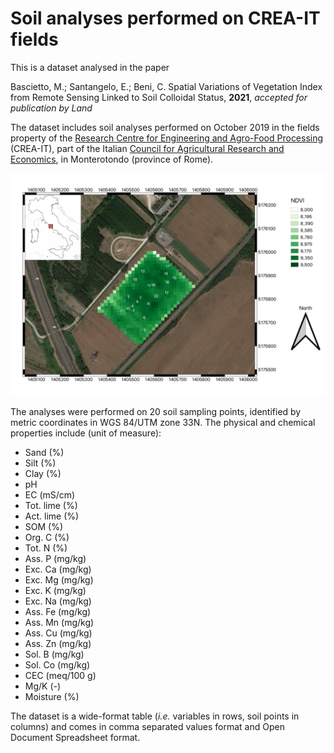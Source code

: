 # Soil analyses performed on CREA-IT fields

This is a dataset analysed in the paper

Bascietto, M.; Santangelo, E.; Beni, C. Spatial Variations of Vegetation Index from Remote Sensing Linked to Soil Colloidal Status, **2021**, *accepted for publication by Land*


The dataset includes soil analyses performed on October 2019 in the fields property of the [Research Centre for Engineering and Agro-Food Processing](https://www.crea.gov.it/en/web/ingegneria-e-trasformazioni-agroalimentari) (CREA-IT), part of the Italian [Council for Agricultural Research and Economics](https://www.crea.gov.it/en/home), in Monterotondo (province of Rome).

![Soil sampling points location on map](soil_sampling_points_map.jpg)

The analyses were performed on 20 soil sampling points, identified by metric coordinates in WGS 84/UTM zone 33N. The physical and chemical properties include (unit of measure):

* Sand (%)
* Silt (%)
* Clay (%)
* pH
* EC (mS/cm)
* Tot. lime (%)
* Act. lime (%)
* SOM (%)
* Org. C (%)
* Tot. N (%)
* Ass. P (mg/kg)
* Exc. Ca (mg/kg)
* Exc. Mg (mg/kg)
* Exc. K (mg/kg)
* Exc. Na (mg/kg)
* Ass. Fe (mg/kg)
* Ass. Mn (mg/kg)
* Ass. Cu (mg/kg)
* Ass. Zn (mg/kg)
* Sol. B (mg/kg)
* Sol. Co (mg/kg)
* CEC (meq/100 g)
* Mg/K (-)
* Moisture (%)

The dataset is a wide-format table (*i.e.* variables in rows, soil points in columns) and comes in comma separated values format and Open Document Spreadsheet format.
